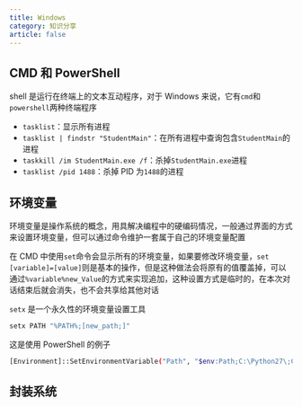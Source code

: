 ```yaml
---
title: Windows
category: 知识分享
article: false
---
```


## CMD 和 PowerShell

shell 是运行在终端上的文本互动程序，对于 Windows 来说，它有`cmd`和`powershell`两种终端程序

+ `tasklist`：显示所有进程
+ `tasklist | findstr "StudentMain"`：在所有进程中查询包含`StudentMain`的进程
+ `taskkill /im StudentMain.exe /f`：杀掉`StudentMain.exe`进程
+ `tasklist /pid 1488`：杀掉 PID 为`1488`的进程

## 环境变量

环境变量是操作系统的概念，用具解决编程中的硬编码情况，一般通过界面的方式来设置环境变量，但可以通过命令维护一套属于自己的环境变量配置

在 CMD 中使用`set`命令会显示所有的环境变量，如果要修改环境变量，`set [variable]=[value]`则是基本的操作，但是这种做法会将原有的值覆盖掉，可以通过`%variable%new_Value`的方式来实现追加，这种设置方式是临时的，在本次对话结束后就会消失，也不会共享给其他对话

`setx` 是一个永久性的环境变量设置工具

```sh
setx PATH "%PATH%;[new_path;]"
```

这是使用 PowerShell 的例子

```sh
[Environment]::SetEnvironmentVariable("Path", "$env:Path;C:\Python27\;C:\Python27\Scripts\", "User")
```

## 封装系统
